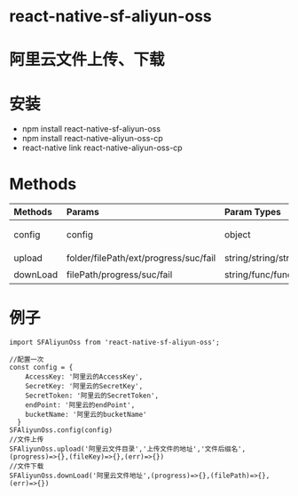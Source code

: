 # react-native-sf-aliyun-oss


# 阿里云文件上传、下载


# 安装
* npm install react-native-sf-aliyun-oss
* npm install react-native-aliyun-oss-cp
* react-native link react-native-aliyun-oss-cp


# Methods
|  Methods  |  Params  |  Param Types  |   description  |  Example  |
|:-----|:-----|:-----|:-----|:-----|
|config|config|object|阿里云配置参数|参考例子|
|upload|folder/filePath/ext/progress/suc/fail|string/string/string/func/func/func|上传文件|参考例子|
|downLoad|filePath/progress/suc/fail|string/func/func/func|下载文件|参考例子|


# 例子
```
import SFAliyunOss from 'react-native-sf-aliyun-oss';

//配置一次
const config = {
    AccessKey: '阿里云的AccessKey',
    SecretKey: '阿里云的SecretKey',
    SecretToken: '阿里云的SecretToken',
    endPoint: '阿里云的endPoint',
    bucketName: '阿里云的bucketName'
  }
SFAliyunOss.config(config)
//文件上传
SFAliyunOss.upload('阿里云文件目录','上传文件的地址','文件后缀名',(progress)=>{},(fileKey)=>{},(err)=>{})
//文件下载
SFAliyunOss.downLoad('阿里云文件地址',(progress)=>{},(filePath)=>{},(err)=>{})

```


